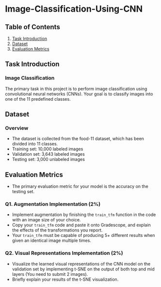 # Image-Classification-Using-CNN

## Table of Contents

1. [Task Introduction](#task-introduction)
2. [Dataset](#dataset)
3. [Evaluation Metrics](#evaluation-metrics)


## Task Introduction

### Image Classification
The primary task in this project is to perform image classification using convolutional neural networks (CNNs). Your goal is to classify images into one of the 11 predefined classes.

## Dataset

### Overview
- The dataset is collected from the food-11 dataset, which has been divided into 11 classes.
- Training set: 10,000 labeled images
- Validation set: 3,643 labeled images
- Testing set: 3,000 unlabeled images

## Evaluation Metrics

- The primary evaluation metric for your model is the accuracy on the testing set.

### Q1. Augmentation Implementation (2%)
- Implement augmentation by finishing the `train_tfm` function in the code with an image size of your choice.
- Copy your `train_tfm` code and paste it onto Gradescope, and explain the effects of the transformations you report.
- Your `train_tfm` must be capable of producing 5+ different results when given an identical image multiple times.

### Q2. Visual Representations Implementation (2%)
- Visualize the learned visual representations of the CNN model on the validation set by implementing t-SNE on the output of both top and mid layers (You need to submit 2 images).
- Briefly explain your results of the t-SNE visualization.

